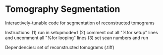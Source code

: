 # Tomography Segmentation
Interactively-tunable code for segmentation of reconstructed tomograms

Instructions: (1) run in setupmode=1 (2) comment out all "%for setup"
lines and uncomment all "%for looping" lines (3) set scan numbers and run

Dependencies: set of reconstructed tomograms (.tiff)
